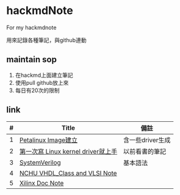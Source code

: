 # hackmdNote
For my hackmdnote

用來記錄各種筆記，與github連動

## maintain sop
1. 在hackmd上面建立筆記
2. 使用pull github放上來
3. 每日有20次的限制

## link
| # | Title | 備註 |
|---| ----- | -------- | 
|1| [Petalinux Image建立](https://github.com/whosyourdadd/hackmdNote/blob/master/petalinux.md) | 含一些driver生成|
|2| [第一次寫 Linux kernel driver就上手](https://github.com/whosyourdadd/hackmdNote/blob/master/FirstTimeLinuxDeviceDriver.md)| 以前看書的筆記|
|3| [SystemVerilog](https://github.com/whosyourdadd/hackmdNote/blob/master/SystemVerilogNote-old.md) | 基本語法 |
|4| [NCHU VHDL_Class and VLSI Note](https://github.com/whosyourdadd/hackmdNote/blob/master/VHDLandVLSI_Note.md) | |
|5| [Xilinx Doc Note](https://github.com/whosyourdadd/hackmdNote/blob/master/XilinxDocNote.md) | |

